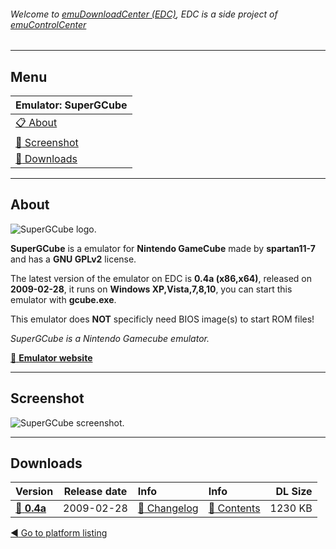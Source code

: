 ###### Welcome to [emuDownloadCenter (EDC)](https://github.com/PhoenixInteractiveNL/emuDownloadCenter/wiki/), EDC is a side project of [emuControlCenter](https://github.com/PhoenixInteractiveNL/emuControlCenter/wiki/)
***
## Menu
| **Emulator: SuperGCube** |
|:---------|
| [:clipboard: About](#about) |
| [:sunrise: Screenshot](#screenshot) |
| [:floppy_disk: Downloads](#downloads) |
***
## About
![](https://github.com/PhoenixInteractiveNL/emuDownloadCenter/wiki/images_emulator/supergcube_logo_200.jpg "SuperGCube logo.")

**SuperGCube** is a emulator for **Nintendo GameCube** made by **spartan11-7** and has a **GNU GPLv2** license.

The latest version of the emulator on EDC is **0.4a (x86,x64)**, released on **2009-02-28**, it runs on **Windows XP,Vista,7,8,10**, you can start this emulator with **gcube.exe**.

This emulator does **NOT** specificly need BIOS image(s) to start ROM files!

_SuperGCube is a Nintendo Gamecube emulator._

[:link: **Emulator website**](http://supergcube.sourceforge.net)
***
## Screenshot
![](https://raw.githubusercontent.com/PhoenixInteractiveNL/emuDownloadCenter/master/hooks/supergcube/screen.jpg "SuperGCube screenshot.")
***
## Downloads
| Version  | Release date  | Info       | Info       | DL Size    |
|:---------|:-------------:|:-----------|:-----------|-----------:|
| [:floppy_disk: **0.4a**](https://github.com/PhoenixInteractiveNL/edc-repo0003/raw/master/supergcube/0.4a.7z) | 2009-02-28 | [:page_facing_up: Changelog](https://github.com/PhoenixInteractiveNL/edc-repo0003/blob/master/supergcube/0.4a_changelog.txt) | [:mag_right: Contents](https://github.com/PhoenixInteractiveNL/edc-repo0003/blob/master/supergcube/0.4a_contents.txt) | 1230 KB |

[:arrow_backward: Go to platform listing](https://github.com/PhoenixInteractiveNL/emuDownloadCenter/wiki/EDC-Platform-List)
